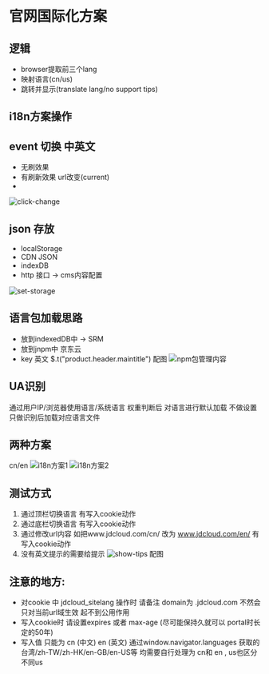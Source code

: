 # 官网国际化方案 

## 逻辑
* browser提取前三个lang
* 映射语言(cn/us)
* 跳转并显示(translate lang/no support tips)



## i18n方案操作

## event 切换 中英文
* 无刷效果
* 有刷新效果 url改变(current)
* 
![click-change](/jdcloud-check-lang.png)



## json 存放
* localStorage 
* CDN JSON
* indexDB
* http 接口 -> cms内容配置

![set-storage](/jdcloud-storage-en.png)


## 语言包加载思路 
* 放到indexedDB中 -> SRM 
* 放到jnpm中 京东云
* key 英文 $.t("product.header.maintitle")
配图 ![npm包管理内容](/jnpm-iopt-fe-base.png)

## UA识别 
通过用户IP/浏览器使用语言/系统语言
权重判断后 对语言进行默认加载 不做设置 只做识别后加载对应语言文件

## 两种方案
cn/en
![i18n方案1](/i18n-case1.png)
![i18n方案2](/i18n-case2.png)

## 测试方式
1. 通过顶栏切换语言 有写入cookie动作
2. 通过底栏切换语言 有写入cookie动作 
3. 通过修改url内容 如把www.jdcloud.com/cn/ 改为 www.jdcloud.com/en/ 有写入cookie动作 
4. 没有英文提示的需要给提示 
![show-tips](/jdcloud-en-tips.png)
配图
 
## 注意的地方:
* 对cookie 中 jdcloud_sitelang 操作时 请备注 domain为 .jdcloud.com  不然会只对当前url域生效 起不到公用作用
* 写入cookie时 请设置expires 或者 max-age (尽可能保持久就可以 portal时长定的50年)
* 写入值 只能为 cn (中文)  en (英文)  通过window.navigator.languages 获取的台湾/zh-TW/zh-HK/en-GB/en-US等 均需要自行处理为 cn和 en , us也区分不同us